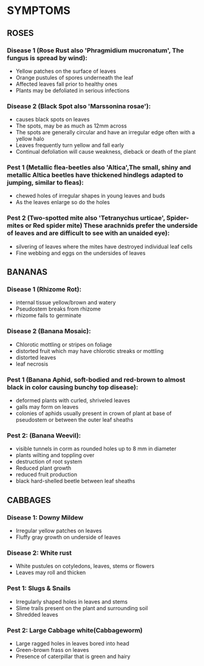# SYMPTOMS

## ROSES
### Disease 1 (Rose Rust also 'Phragmidium mucronatum', The fungus is spread by wind):

- Yellow patches on the surface of leaves
- Orange pustules of spores underneath the leaf
- Affected leaves fall prior to healthy ones
- Plants may be defoliated in serious infections

### Disease 2 (Black Spot also 'Marssonina rosae'):
- causes black spots on leaves
- The spots, may be as much as 12mm across 
- The spots are generally circular and have an irregular edge often with a yellow halo
- Leaves frequently turn yellow and fall early
- Continual defoliation will cause weakness, dieback or death of the plant

### Pest 1 (Metallic flea-beetles also 'Altica',The small, shiny and metallic Altica beetles have thickened hindlegs adapted to jumping, similar to fleas):
- chewed holes of irregular shapes in young leaves and buds
- As the leaves enlarge so do the holes

### Pest 2 (Two-spotted mite also 'Tetranychus urticae', Spider-mites or Red spider mite) These arachnids prefer the underside of leaves and are difficult to see with an unaided eye):
- silvering of leaves where the mites have destroyed individual leaf cells
- Fine webbing and eggs on the undersides of leaves


## BANANAS
### Disease 1 (Rhizome Rot):
- internal tissue yellow/brown and watery
- Pseudostem breaks from rhizome 
- rhizome fails to germinate

### Disease 2 (Banana Mosaic):
- Chlorotic mottling or stripes on foliage
- distorted fruit which may have chlorotic streaks or mottling 
- distorted leaves
- leaf necrosis 

### Pest 1 (Banana Aphid, soft-bodied and red-brown to almost black in color causing bunchy top disease):
- deformed plants with curled, shriveled leaves
- galls may form on leaves 
- colonies of aphids usually present in crown of plant at base of pseudostem or between the outer leaf sheaths 

### Pest 2: (Banana Weevil):
- visible tunnels in corm as rounded holes up to 8 mm in diameter 
- plants wilting and toppling over
- destruction of root system
- Reduced plant growth 
- reduced fruit production  
- black hard-shelled beetle between leaf sheaths 


## CABBAGES
### Disease 1: Downy Mildew
- Irregular yellow patches on leaves
- Fluffy gray growth on underside of leaves

### Disease 2: White rust
- White pustules on cotyledons, leaves, stems or flowers
- Leaves may roll and thicken

### Pest 1: Slugs & Snails
- Irregularly shaped holes in leaves and stems
- Slime trails present on the plant and surrounding soil
- Shredded leaves

### Pest 2: Large Cabbage white(Cabbageworm)
- Large ragged holes in leaves bored into head
- Green-brown frass on leaves
- Presence of caterpillar that is green and hairy
